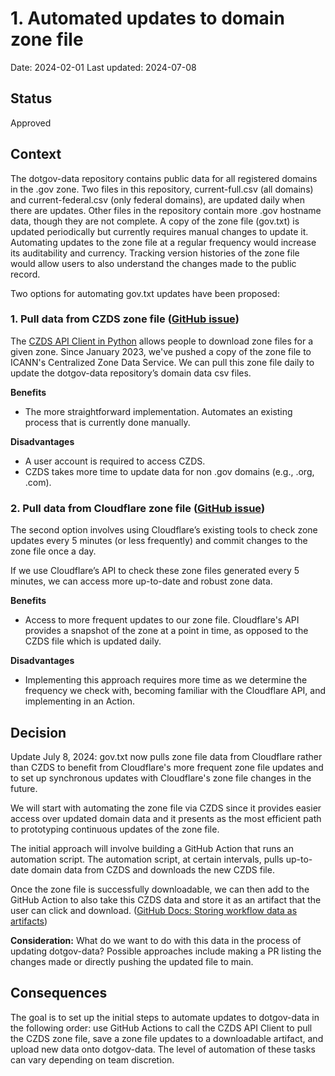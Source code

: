 # 1. Automated updates to domain zone file
Date: 2024-02-01
Last updated: 2024-07-08

## Status
Approved

## Context
The dotgov-data repository contains public data for all registered domains in the .gov zone. Two files in this repository, current-full.csv (all domains) and current-federal.csv (only federal domains), are updated daily when there are updates. Other files in the repository contain more .gov hostname data, though they are not complete. A copy of the zone file (gov.txt) is updated periodically but currently requires manual changes to update it. Automating updates to the zone file at a regular frequency would increase its auditability and currency. Tracking version histories of the zone file would allow users to also understand the changes made to the public record.

Two options for automating gov.txt updates have been proposed:
### 1. Pull data from CZDS zone file ([GitHub issue](https://github.com/cisagov/dotgov-data/issues/107))
The [CZDS API Client in Python](https://github.com/icann/czds-api-client-python) allows people to download zone files for a given zone. Since January 2023, we've pushed a copy of the zone file to ICANN's Centralized Zone Data Service. We can pull this zone file daily to update the dotgov-data repository’s domain data csv files.

**Benefits**
- The more straightforward implementation. Automates an existing process that is currently done manually.

**Disadvantages**
- A user account is required to access CZDS.
- CZDS takes more time to update data for non .gov domains (e.g., .org, .com).

### 2. Pull data from Cloudflare zone file ([GitHub issue](https://github.com/cisagov/dotgov-data/pull/108))
The second option involves using Cloudflare’s existing tools to check zone updates every 5 minutes (or less frequently) and commit changes to the zone file once a day. 

If we use Cloudflare’s API to check these zone files generated every 5 minutes, we can access more up-to-date and robust zone data.

**Benefits**
- Access to more frequent updates to our zone file. Cloudflare's API provides a snapshot of the zone at a point in time, as opposed to the CZDS file which is updated daily.

**Disadvantages**
- Implementing this approach requires more time as we determine the frequency we check with, becoming familiar with the Cloudflare API, and implementing in an Action.

## Decision
Update July 8, 2024: gov.txt now pulls zone file data from Cloudflare rather than CZDS to benefit from Cloudflare's more frequent zone file updates and to set up synchronous updates with Cloudflare's zone file changes in the future.

We will start with automating the zone file via CZDS since it provides easier access over updated domain data and it presents as the most efficient path to prototyping continuous updates of the zone file.

The initial approach will involve building a GitHub Action that runs an automation script. The automation script, at certain intervals, pulls up-to-date domain data from CZDS and downloads the new CZDS file.

Once the zone file is successfully downloadable, we can then add to the GitHub Action to also take this CZDS data and store it as an artifact that the user can click and download. ([GitHub Docs: Storing workflow data as artifacts](https://docs.github.com/en/actions/using-workflows/storing-workflow-data-as-artifacts))

**Consideration:** What do we want to do with this data in the process of updating dotgov-data? Possible approaches include making a PR listing the changes made or directly pushing the updated file to main.

## Consequences
The goal is to set up the initial steps to automate updates to dotgov-data in the following order: use GitHub Actions to call the CZDS API Client to pull the CZDS zone file, save a zone file updates to a downloadable artifact, and upload new data onto dotgov-data. The level of automation of these tasks can vary depending on team discretion.





